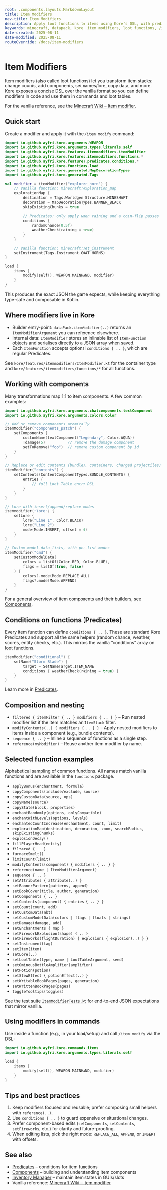 ```yaml
---
root: .components.layouts.MarkdownLayout
title: Item Modifiers
nav-title: Item Modifiers
description: Apply loot functions to items using Kore’s DSL, with predicates and components support.
keywords: minecraft, datapack, kore, item modifiers, loot functions, /item modify, components, predicates
date-created: 2025-08-11
date-modified: 2025-08-11
routeOverride: /docs/item-modifiers
---
```


# Item Modifiers

Item modifiers (also called loot functions) let you transform item stacks: change counts, add components, set names/lore, copy data, and more. Kore exposes a concise DSL over the vanilla format so you can define modifiers in code and use them in commands and loot tables.

For the vanilla reference, see the [Minecraft Wiki – Item modifier](https://minecraft.wiki/w/Item_modifier).

## Quick start

Create a modifier and apply it with the `/item modify` command:

```kotlin
import io.github.ayfri.kore.arguments.WEAPON
import io.github.ayfri.kore.arguments.types.literals.self
import io.github.ayfri.kore.features.itemmodifiers.itemModifier
import io.github.ayfri.kore.features.itemmodifiers.functions.*
import io.github.ayfri.kore.features.predicates.conditions.*
import io.github.ayfri.kore.functions.load
import io.github.ayfri.kore.generated.MapDecorationTypes
import io.github.ayfri.kore.generated.Tags

val modifier = itemModifier("explorer_horn") {
	// Vanilla function: minecraft:exploration_map
	explorationMap {
		destination = Tags.Worldgen.Structure.MINESHAFT
		decoration = MapDecorationTypes.BANNER_BLACK
		skipExistingChunks = true

		// Predicates: only apply when raining and a coin-flip passes
		conditions {
			randomChance(0.5f)
			weatherCheck(raining = true)
		}
	}

	// Vanilla function: minecraft:set_instrument
	setInstrument(Tags.Instrument.GOAT_HORNS)
}

load {
	items {
		modify(self(), WEAPON.MAINHAND, modifier)
	}
}
```

This produces the exact JSON the game expects, while keeping everything type-safe and composable in Kotlin.

## Where modifiers live in Kore

- Builder entry-point: `dataPack.itemModifier(..)` returns an `ItemModifierArgument` you can reference elsewhere.
- Internal data: `ItemModifier` stores an inlinable list of `ItemFunction` objects and serialises directly to a JSON array when saved.
- Each `ItemFunction` accepts optional `conditions { .. }`, which are regular Predicates.

See `kore/features/itemmodifiers/ItemModifier.kt` for the container type and `kore/features/itemmodifiers/functions/*` for all functions.

## Working with components

Many transformations map 1:1 to item components. A few common examples:

```kotlin
import io.github.ayfri.kore.arguments.chatcomponents.textComponent
import io.github.ayfri.kore.arguments.colors.Color

// Add or remove components atomically
itemModifier("components_patch") {
	setComponents {
		customName(textComponent("Legendary", Color.AQUA))
		!damage(5)          // remove the damage component
		setToRemove("foo")  // remove custom component by id
	}
}

// Replace or edit contents (bundles, containers, charged projectiles)
itemModifier("contents") {
	setContents(ContentComponentTypes.BUNDLE_CONTENTS) {
		entries {
			// full Loot Table entry DSL
		}
	}
}

// Lore with insert/append/replace modes
itemModifier("lore") {
	setLore {
		lore("Line 1", Color.BLACK)
		lore("Line 2")
		mode(Mode.INSERT, offset = 0)
	}
}

// Custom-model-data lists, with per-list modes
itemModifier("cmd") {
	setCustomModelData(
		colors = listOf(Color.RED, Color.BLUE),
		flags = listOf(true, false)
	) {
		colors?.mode(Mode.REPLACE_ALL)
		flags?.mode(Mode.APPEND)
	}
}
```

For a general overview of item components and their builders, see [Components](/docs/components).

## Conditions on functions (Predicates)

Every item function can define `conditions { .. }`. These are standard Kore Predicates and support all the same helpers (random chance, weather, scores, entity checks, etc.). This mirrors the vanilla “conditions” array on loot functions.

```kotlin
itemModifier("conditional") {
	setName("Storm Blade") {
		target = SetNameTarget.ITEM_NAME
		conditions { weatherCheck(raining = true) }
	}
}
```

Learn more in [Predicates](/docs/predicates).

## Composition and nesting

- `filtered { itemFilter { .. } modifiers { .. } }` – Run nested modifier list if the item matches an `ItemStack` filter.
- `modifyContents(..) { modifiers { .. } }` – Apply nested modifiers to items inside a component (e.g., bundle contents).
- `sequence { .. }` – Inline a sequence of functions as a single step.
- `reference(myModifier)` – Reuse another item modifier by name.

## Selected function examples

Alphabetical sampling of common functions. All names match vanilla functions and are available in the `functions` package.

- `applyBonus(enchantment, formula)`
- `copyComponents(include/exclude, source)`
- `copyCustomData(source, ops)`
- `copyName(source)`
- `copyState(block, properties)`
- `enchantRandomly(options, onlyCompatible)`
- `enchantWithLevels(options, levels)`
- `enchantedCountIncrease(enchantment, count, limit)`
- `explorationMap(destination, decoration, zoom, searchRadius, skipExistingChunks)`
- `explosionDecay()`
- `fillPlayerHead(entity)`
- `filtered { .. }`
- `furnaceSmelt()`
- `limitCount(limit)`
- `modifyContents(component) { modifiers { .. } }`
- `reference(name | ItemModifierArgument)`
- `sequence { .. }`
- `setAttributes { attribute(..) }`
- `setBannerPattern(patterns, append)`
- `setBookCover(title, author, generation)`
- `setComponents { .. }`
- `setContents(component) { entries { .. } }`
- `setCount(count, add)`
- `setCustomData(nbt)`
- `setCustomModelData(colors | flags | floats | strings)`
- `setDamage(damage, add)`
- `setEnchantments { map }`
- `setFireworkExplosion(shape) { .. }`
- `setFireworks(flightDuration) { explosions { explosion(..) } }`
- `setInstrument(tag)`
- `setItem(item)`
- `setLore(..)`
- `setLootTable(type, name | LootTableArgument, seed)`
- `setOminousBottleAmplifier(amplifier)`
- `setPotion(potion)`
- `setStewEffect { potionEffect(..) }`
- `setWritableBookPages(pages, generation)`
- `setWrittenBookPages(pages)`
- `toggleTooltips(toggles)`

See the test suite [`ItemModifierTests.kt`](https://github.com/Ayfri/Kore/blob/master/kore/src/test/kotlin/io/github/ayfri/kore/features/ItemModifierTests.kt) for end-to-end JSON expectations that mirror vanilla.

## Using modifiers in commands

Use inside a function (e.g., in your load/setup) and call `/item modify` via the DSL:

```kotlin
import io.github.ayfri.kore.commands.items
import io.github.ayfri.kore.arguments.types.literals.self

load {
	items {
		modify(self(), WEAPON.MAINHAND, modifier)
	}
}
```

## Tips and best practices

1. Keep modifiers focused and reusable; prefer composing small helpers with `reference(..)`.
2. Use `conditions { .. }` to guard expensive or situational changes.
3. Prefer component-based edits (`setComponents`, `setContents`, `setFireworks`, etc.) for clarity and future-proofing.
4. When editing lists, pick the right mode: `REPLACE_ALL`, `APPEND`, or `INSERT` with offsets.

## See also

- [Predicates](/docs/predicates) – conditions for item functions
- [Components](/docs/components) – building and understanding item components
- [Inventory Manager](/docs/helpers/inventory-manager) – maintain item states in GUIs/slots
- Vanilla reference: [Minecraft Wiki – Item modifier](https://minecraft.wiki/w/Item_modifier)
